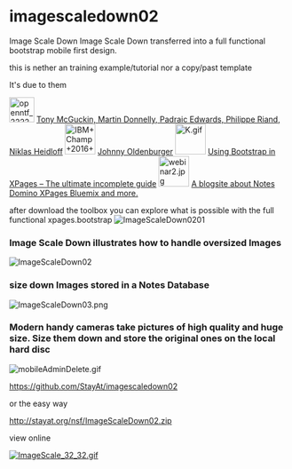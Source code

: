 # imagescaledown02
Image Scale Down 
Image Scale Down transferred into a full functional bootstrap mobile first design.

this is nether an training example/tutorial nor a copy/past template

It's due to them 

<img src="http://StayAt.org/images/plx/openntf_222222_bg.jpg" alt="openntf_222222_bg.jpg" height="45">
<a href="https://bootstrap4xpages.openntf.org/main.nsf/project.xsp?r=project/Bootstrap4XPages/releases/36F358E5C8DE52E786257D1E002BE42A">Tony McGuckin, Martin Donnelly, Padraic Edwards, Philippe Riand, Niklas Heidloff</a>


<img src="http://StayAt.org/images/plx/IBM+Champ+2016+Social+Business.png" alt="IBM+Champ+2016+Social+Business.png" height="55" width="55">
<a href="https://xpagesandmore.blogspot.ch/p/about-me.html">Johnny Oldenburger</a>

<img src="http://StayAt.org/images/plx/K.gif" alt="K.gif" height="55" width="55">
<a href="https://quintessens.wordpress.com/2014/01/07/using-bootstrap-in-xpages-the-ultimate-incomplete-guide/">Using Bootstrap in XPages – The ultimate incomplete guide</a>

<img src="http://StayAt.org/images/plx/webinar2.jpg" alt="webinar2.jpg" height="55" width="55">
<a href="https://xpagesandmore.blogspot.ch/2016/06/demo-database-webinar-expanding-xpages.html">A blogsite about Notes Domino XPages Bluemix and more.</a>


after download the toolbox you can explore what is possible with the full functional xpages.bootstrap
<img src="http://StayAt.org/images/plx/ImageScaleDown01.jpg" alt="ImageScaleDown0201">

<h3>Image Scale Down illustrates how to handle oversized Images</h3>
<img src="http://StayAt.org/images/plx/ImageScaleDown02.png" alt="ImageScaleDown02">

<h3>size down Images stored in a Notes Database</h3>
<img src="http://StayAt.org/images/plx/ImageScaleDown03.png" alt="ImageScaleDown03.png">

<h3>Modern handy cameras take pictures of high quality and huge size.
Size them down and store the original ones on the local hard disc</h3>
<img src="http://StayAt.org/images/plx/mobileAdminDelete.gif" alt="mobileAdminDelete.gif">

https://github.com/StayAt/imagescaledown02


or the easy way

http://stayat.org/nsf/ImageScaleDown02.zip


view online

<a href="http://stayat.org/imagescaledown05.nsf/Main.xsp"><img src="http://StayAt.org/images/plx/ImageScale_32_32.gif" alt="ImageScale_32_32.gif"></a>

